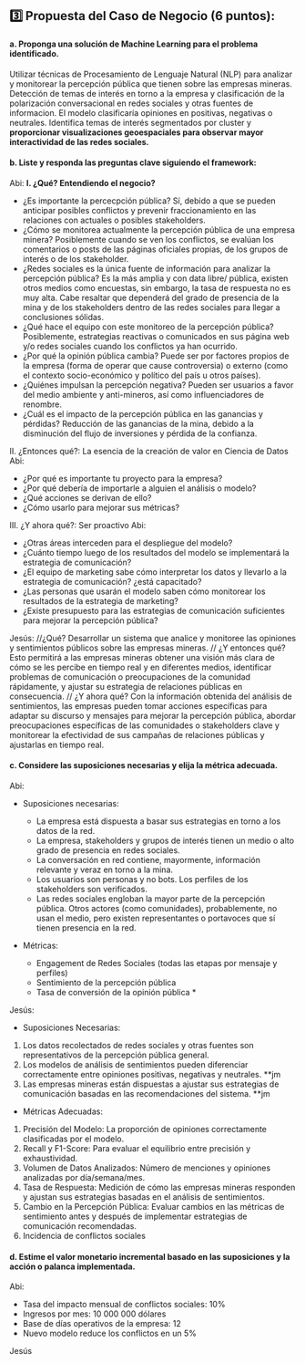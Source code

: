 ## 3️⃣ Propuesta del Caso de Negocio (6 puntos):

#### a. Proponga una solución de Machine Learning para el problema identificado.

Utilizar técnicas de Procesamiento de Lenguaje Natural (NLP) para analizar y monitorear la percepción pública que tienen sobre las empresas mineras. Detección de temas de interés en torno a la empresa y clasificación de la polarización conversacional en redes sociales y otras fuentes de informacion. El modelo clasificaría opiniones en positivas, negativas o neutrales. Identifica temas de interés segmentados por cluster y <b>proporcionar visualizaciones geoespaciales para observar mayor interactividad de las redes sociales.</b>

#### b. Liste y responda las preguntas clave siguiendo el framework: 

Abi:
<b>I. ¿Qué? Entendiendo el negocio?</b>
* ¿Es importante la percecpción pública? Sí, debido a que se pueden anticipar posibles conflictos y prevenir fraccionamiento en las relaciones con actuales o posibles stakeholders.
* ¿Cómo se monitorea actualmente la percepción pública de una empresa minera? Posiblemente cuando se ven los conflictos, se evalúan los comentarios o posts de las páginas oficiales propias, de los grupos de interés o de los stakeholder.
* ¿Redes sociales es la única fuente de información para analizar la percepción pública? Es la más amplia y con data libre/ pública, existen otros medios como encuestas, sin embargo, la tasa de respuesta no es muy alta. Cabe resaltar que dependerá del grado de presencia de la mina y de los stakeholders dentro de las redes sociales para llegar a conclusiones sólidas.
* ¿Qué hace el equipo con este monitoreo de la percepción pública? Posiblemente, estrategias reactivas o comunicados en sus página web y/o redes sociales cuando los conflictos ya han ocurrido.
* ¿Por qué la opinión pública cambia? Puede ser por factores propios de la empresa (forma de operar que cause controversia) o externo (como el contexto socio-económico y político del país u otros países).
* ¿Quiénes impulsan la percepción negativa? Pueden ser usuarios a favor del medio ambiente y anti-mineros, así como influenciadores de renombre.
* ¿Cuál es el impacto de la percepción pública en las ganancias y pérdidas? Reducción de las ganancias de la mina, debido a la disminución del flujo de inversiones y pérdida de la confianza.

II. ¿Entonces qué?: La esencia de la creación de valor en Ciencia de Datos
Abi:
* ¿Por qué es importante tu proyecto para la empresa?
* ¿Por qué debería de importarle a alguien el análisis o modelo?
* ¿Qué acciones se derivan de ello?
* ¿Cómo usarlo para mejorar sus métricas?
  
III. ¿Y ahora qué?: Ser proactivo 
Abi:
* ¿Otras áreas interceden para el despliegue del modelo?
* ¿Cuánto tiempo luego de los resultados del modelo se implementará la estrategia de comunicación?
* ¿El equipo de marketing sabe cómo interpretar los datos y llevarlo a la estrategia de comunicación? ¿está capacitado?
* ¿Las personas que usarán el modelo saben cómo monitorear los resultados de la estrategia de marketing?
* ¿Existe presupuesto para las estrategias de comunicación suficientes para mejorar la percepción pública?


Jesús: 
//¿Qué? Desarrollar un sistema que analice y monitoree las opiniones y sentimientos públicos sobre las empresas mineras.
// ¿Y entonces qué? Esto permitirá a las empresas mineras obtener una visión más clara de cómo se les percibe en tiempo real y en diferentes medios, identificar problemas de comunicación o preocupaciones de la comunidad rápidamente, y ajustar su estrategia de relaciones públicas en consecuencia.
// ¿Y ahora qué? Con la información obtenida del análisis de sentimientos, las empresas pueden tomar acciones específicas para adaptar su discurso y mensajes para mejorar la percepción pública, abordar preocupaciones específicas de las comunidades o stakeholders clave y monitorear la efectividad de sus campañas de relaciones públicas y ajustarlas en tiempo real.

#### c. Considere las suposiciones necesarias y elija la métrica adecuada.

Abi:
- Suposiciones necesarias:
  * La empresa está dispuesta a basar sus estrategias en torno a los datos de la red.
  * La empresa, stakeholders y grupos de interés tienen un medio o alto grado de presencia en redes sociales.
  * La conversación en red contiene, mayormente, información relevante y veraz en torno a la mina.
  * Los usuarios son personas y no bots. Los perfiles de los stakeholders son verificados.
  * Las redes sociales engloban la mayor parte de la percepción pública. Otros actores (como comunidades), probablemente, no usan el medio, pero existen representantes o portavoces que sí tienen presencia en la red.
 
- Métricas:
  * Engagement de Redes Sociales (todas las etapas por mensaje y perfiles)
  * Sentimiento de la percepción pública 
  * Tasa de conversión de la opinión pública *

Jesús:
- Suposiciones Necesarias:
1.	Los datos recolectados de redes sociales y otras fuentes son representativos de la percepción pública general.
2.	Los modelos de análisis de sentimientos pueden diferenciar correctamente entre opiniones positivas, negativas y neutrales. **jm
3.	Las empresas mineras están dispuestas a ajustar sus estrategias de comunicación basadas en las recomendaciones del sistema. **jm

- Métricas Adecuadas:
1.	Precisión del Modelo: La proporción de opiniones correctamente clasificadas por el modelo.
2.	Recall y F1-Score: Para evaluar el equilibrio entre precisión y exhaustividad.
3.	Volumen de Datos Analizados: Número de menciones y opiniones analizadas por día/semana/mes.
4.	Tasa de Respuesta: Medición de cómo las empresas mineras responden y ajustan sus estrategias basadas en el análisis de sentimientos.
5.	Cambio en la Percepción Pública:  Evaluar cambios en las métricas de sentimiento antes y después de implementar estrategias de comunicación recomendadas.
6.	Incidencia de conflictos sociales

#### d. Estime el valor monetario incremental basado en las suposiciones y la acción o palanca implementada.

Abi: 
* Tasa del impacto mensual de conflictos sociales: 10%
* Ingresos por mes: 10 000 000 dólares
* Base de días operativos de la empresa: 12
* Nuevo modelo reduce los conflictos en un 5%



Jesús
